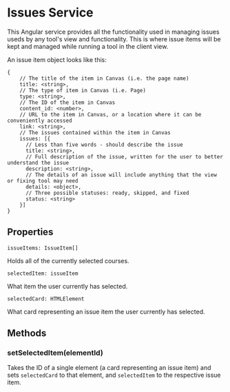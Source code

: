 # Issues Service

This Angular service provides all the functionality used in managing issues useds by any tool's view and functionality. This is where issue items will be kept and managed while running a tool in the client view.

An issue item object looks like this:

```
{
    // The title of the item in Canvas (i.e. the page name)
    title: <string>,
    // The type of item in Canvas (i.e. Page)
    type: <string>,
    // The ID of the item in Canvas
    content_id: <number>,
    // URL to the item in Canvas, or a location where it can be conveniently accessed
    link: <string>,
    // The issues contained within the item in Canvas
    issues: [{
      // Less than five words - should describe the issue
      title: <string>,
      // Full description of the issue, written for the user to better understand the issue
      description: <string>,
      // The details of an issue will include anything that the view or fixing tool may need
      details: <object>,
      // Three possible statuses: ready, skipped, and fixed
      status: <string>
    }]
}
```

## Properties
```
issueItems: IssueItem[] 
```
Holds all of the currently selected courses.

```
selectedItem: issueItem
```
What item the user currently has selected.

```
selectedCard: HTMLElement
```
What card representing an issue item the user currently has selected.

## Methods

### setSelectedItem(elementId)

Takes the ID of a single element (a card representing an issue item) and sets `selectedCard` to that element, and `selectedItem` to the respective issue item.
